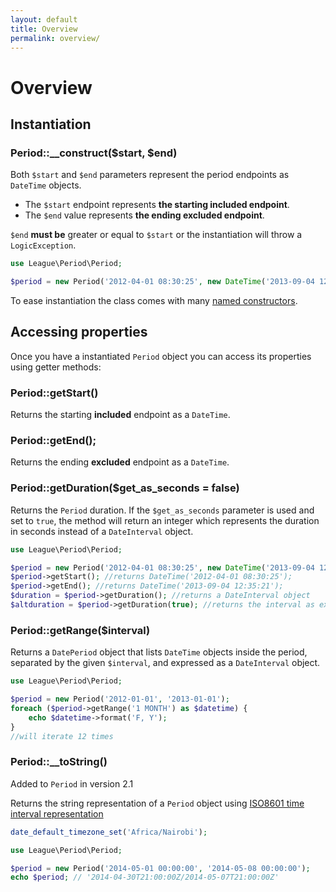 ```yaml
---
layout: default
title: Overview
permalink: overview/
---
```


# Overview

## Instantiation

### Period::__construct($start, $end)

Both `$start` and `$end` parameters represent the period endpoints as `DateTime` objects. 

- The `$start` endpoint represents **the starting included endpoint**.
- The `$end` value represents **the ending excluded endpoint**. 

`$end` **must be** greater or equal to `$start` or the instantiation will throw a `LogicException`. 

~~~php
use League\Period\Period;

$period = new Period('2012-04-01 08:30:25', new DateTime('2013-09-04 12:35:21'));
~~~

<p class="message-info">To ease instantiation the class comes with many <a href="/instantiation/">named constructors</a>.</p>

## Accessing properties

Once you have a instantiated `Period` object you can access its properties using getter methods:

### Period::getStart()

Returns the starting **included** endpoint as a `DateTime`.

### Period::getEnd();

Returns the ending **excluded** endpoint as a `DateTime`.

### Period::getDuration($get_as_seconds = false)

Returns the `Period` duration. If the `$get_as_seconds` parameter is used and set to `true`, the method will return an integer which represents the duration in seconds instead of a `DateInterval` object.

~~~php
use League\Period\Period;

$period = new Period('2012-04-01 08:30:25', new DateTime('2013-09-04 12:35:21'));
$period->getStart(); //returns DateTime('2012-04-01 08:30:25');
$period->getEnd(); //returns DateTime('2013-09-04 12:35:21');
$duration = $period->getDuration(); //returns a DateInterval object
$altduration = $period->getDuration(true); //returns the interval as expressed in seconds
~~~

### Period::getRange($interval)

Returns a `DatePeriod` object that lists `DateTime` objects inside the period, separated by the given `$interval`, and expressed as a `DateInterval` object.

~~~php
use League\Period\Period;

$period = new Period('2012-01-01', '2013-01-01');
foreach ($period->getRange('1 MONTH') as $datetime) {
    echo $datetime->format('F, Y');
}
//will iterate 12 times
~~~

### Period::__toString()

<p class="message-notice">Added to <code>Period</code> in version 2.1</p>

Returns the string representation of a `Period` object using [ISO8601 time interval representation](http://en.wikipedia.org/wiki/ISO_8601#Time_intervals) 

~~~php
date_default_timezone_set('Africa/Nairobi');

use League\Period\Period;

$period = new Period('2014-05-01 00:00:00', '2014-05-08 00:00:00');
echo $period; // '2014-04-30T21:00:00Z/2014-05-07T21:00:00Z'
~~~